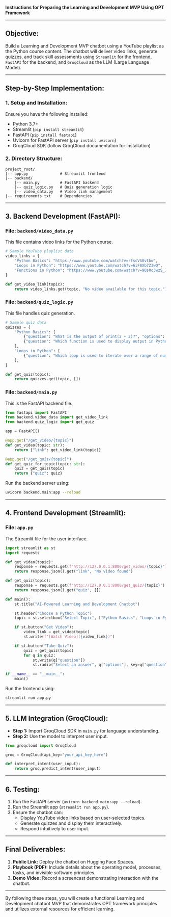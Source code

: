 **Instructions for Preparing the Learning and Development MVP Using OPT Framework**

---

## **Objective:**
Build a Learning and Development MVP chatbot using a YouTube playlist as the Python course content. The chatbot will deliver video links, generate quizzes, and track skill assessments using `Streamlit` for the frontend, `FastAPI` for the backend, and `GroqCloud` as the LLM (Large Language Model).

---

## **Step-by-Step Implementation:**

### **1. Setup and Installation:**
Ensure you have the following installed:
- Python 3.7+
- Streamlit (`pip install streamlit`)
- FastAPI (`pip install fastapi`)
- Uvicorn for FastAPI server (`pip install uvicorn`)
- GroqCloud SDK (follow GroqCloud documentation for installation)

### **2. Directory Structure:**
```
project_root/
|-- app.py              # Streamlit frontend
|-- backend/
    |-- main.py         # FastAPI backend
    |-- quiz_logic.py   # Quiz generation logic
    |-- video_data.py   # Video link management
|-- requirements.txt    # Dependencies
```

---

## **3. Backend Development (FastAPI):**

### **File: `backend/video_data.py`**
This file contains video links for the Python course.
```python
# Sample YouTube playlist data
video_links = {
    "Python Basics": "https://www.youtube.com/watch?v=rfscVS0vtbw",
    "Loops in Python": "https://www.youtube.com/watch?v=6iF8Xb7Z3wQ",
    "Functions in Python": "https://www.youtube.com/watch?v=9Os0o3wzS_I",
}

def get_video_link(topic):
    return video_links.get(topic, "No video available for this topic.")
```

### **File: `backend/quiz_logic.py`**
This file handles quiz generation.
```python
# Sample quiz data
quizzes = {
    "Python Basics": [
        {"question": "What is the output of print(2 + 2)?", "options": ["3", "4", "5"], "answer": "4"},
        {"question": "Which function is used to display output in Python?", "options": ["print()", "echo()", "output()"], "answer": "print()"},
    ],
    "Loops in Python": [
        {"question": "Which loop is used to iterate over a range of numbers?", "options": ["for", "while", "do-while"], "answer": "for"},
    ],
}

def get_quiz(topic):
    return quizzes.get(topic, [])
```

### **File: `backend/main.py`**
This is the FastAPI backend file.
```python
from fastapi import FastAPI
from backend.video_data import get_video_link
from backend.quiz_logic import get_quiz

app = FastAPI()

@app.get("/get_video/{topic}")
def get_video(topic: str):
    return {"link": get_video_link(topic)}

@app.get("/get_quiz/{topic}")
def get_quiz_for_topic(topic: str):
    quiz = get_quiz(topic)
    return {"quiz": quiz}
```
Run the backend server using:
```bash
uvicorn backend.main:app --reload
```
---

## **4. Frontend Development (Streamlit):**

### **File: `app.py`**
The Streamlit file for the user interface.
```python
import streamlit as st
import requests

def get_video(topic):
    response = requests.get(f"http://127.0.0.1:8000/get_video/{topic}")
    return response.json().get("link", "No video found")

def get_quiz(topic):
    response = requests.get(f"http://127.0.0.1:8000/get_quiz/{topic}")
    return response.json().get("quiz", [])

def main():
    st.title("AI-Powered Learning and Development Chatbot")

    st.header("Choose a Python Topic")
    topic = st.selectbox("Select Topic", ["Python Basics", "Loops in Python", "Functions in Python"])

    if st.button("Get Video"):
        video_link = get_video(topic)
        st.write(f"[Watch Video]({video_link})")

    if st.button("Take Quiz"):
        quiz = get_quiz(topic)
        for q in quiz:
            st.write(q["question"])
            st.radio("Select an answer", q["options"], key=q["question"])

if __name__ == "__main__":
    main()
```
Run the frontend using:
```bash
streamlit run app.py
```

---

## **5. LLM Integration (GroqCloud):**
- **Step 1:** Import GroqCloud SDK in `main.py` for language understanding.
- **Step 2:** Use the model to interpret user input.
```python
from groqcloud import GroqCloud

groq = GroqCloud(api_key="your_api_key_here")

def interpret_intent(user_input):
    return groq.predict_intent(user_input)
```
---

## **6. Testing:**
1. Run the FastAPI server (`uvicorn backend.main:app --reload`).
2. Run the Streamlit app (`streamlit run app.py`).
3. Ensure the chatbot can:
   - Display YouTube video links based on user-selected topics.
   - Generate quizzes and display them interactively.
   - Respond intuitively to user input.

---

## **Final Deliverables:**
1. **Public Link:** Deploy the chatbot on Hugging Face Spaces.
2. **Playbook (PDF):** Include details about the operating model, processes, tasks, and invisible software principles.
3. **Demo Video:** Record a screencast demonstrating interaction with the chatbot.

---

By following these steps, you will create a functional Learning and Development chatbot MVP that demonstrates OPT framework principles and utilizes external resources for efficient learning.

